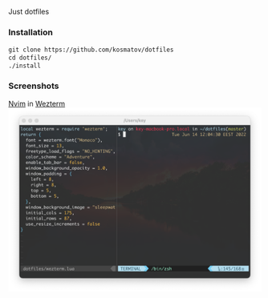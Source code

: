 Just dotfiles

### Installation

```
git clone https://github.com/kosmatov/dotfiles
cd dotfiles/
./install
```

### Screenshots

[Nvim](https://neovim.io) in [Wezterm](https://wezfurlong.org/wezterm)
![wezterm-nvim](wezterm-nvim.png)
